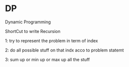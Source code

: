 # DP
Dynamic Programming


ShortCut to write Recursion

 1: try to represent the problem in term of index 

 2: do all possible stuff on that indx acco to problem statemt

 3: sum up or min up or max up all the stuff 


